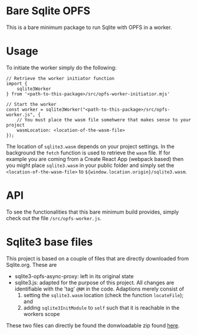 # Bare Sqlite OPFS 
This is a bare minimum package to run Sqlite with OPFS in a worker.

# Usage

To initiate the worker simply do the following:

```
// Retrieve the worker initiator function
import {
    sqlite3Worker
} from '<path-to-this-package>/src/opfs-worker-initiatior.mjs'

// Start the worker
const worker = sqlite3Worker("<path-to-this-package>/src/opfs-worker.js", {
    // You must place the wasm file somehwere that makes sense to your project
    wasmLocation: <location-of-the-wasm-file>
});
```

The location of `sqlite3.wasm` depends on your project settings. In the background the `fetch` function is used to retrieve the `wasm` file. 
If for example you are coming from a Create React App (webpack based) then you might place `sqlite3.wasm` in your public folder and simply set the `<location-of-the-wasm-file>` to `${window.location.origin}/sqlite3.wasm`.

# API
To see the functionalities that this bare minimum build provides, simply check out the file `/src/opfs-worker.js`.

# Sqlite3 base files
This project is based on a couple of files that are directly downloaded from Sqlite.org. These are 

* sqlite3-opfs-async-proxy: left in its original state
* sqlite3.js: adapted for the purpose of this project. All changes are identifiable with the 'tag' `@NM` in the code. Adaptions merely consist of 
    1. setting the `sqlite3.wasm` location (check the function `locateFile`); and 
    2. adding `sqlite3InitModule` to `self` such that it is reachable in the workers scope


These two files can directly be found the donwloadable zip found [here](https://sqlite.org/wasm/uv/snapshot.html).